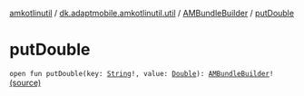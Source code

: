 [amkotlinutil](../../index.md) / [dk.adaptmobile.amkotlinutil.util](../index.md) / [AMBundleBuilder](index.md) / [putDouble](./put-double.md)

# putDouble

`open fun putDouble(key: `[`String`](https://kotlinlang.org/api/latest/jvm/stdlib/kotlin/-string/index.html)`!, value: `[`Double`](https://kotlinlang.org/api/latest/jvm/stdlib/kotlin/-double/index.html)`): `[`AMBundleBuilder`](index.md)`!` [(source)](https://github.com/adaptmobile-organization/amkotlinutil/tree/master/amkotlinutil/amkotlinutil/src/main/java/dk/adaptmobile/amkotlinutil/util/AMBundleBuilder.java#L33)